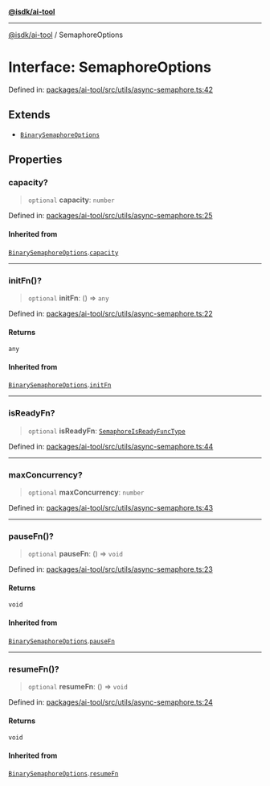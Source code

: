 [**@isdk/ai-tool**](../README.md)

***

[@isdk/ai-tool](../globals.md) / SemaphoreOptions

# Interface: SemaphoreOptions

Defined in: [packages/ai-tool/src/utils/async-semaphore.ts:42](https://github.com/isdk/ai-tool.js/blob/6a89194ac34437a1bc58f7ec590cd22976939ca6/src/utils/async-semaphore.ts#L42)

## Extends

- [`BinarySemaphoreOptions`](BinarySemaphoreOptions.md)

## Properties

### capacity?

> `optional` **capacity**: `number`

Defined in: [packages/ai-tool/src/utils/async-semaphore.ts:25](https://github.com/isdk/ai-tool.js/blob/6a89194ac34437a1bc58f7ec590cd22976939ca6/src/utils/async-semaphore.ts#L25)

#### Inherited from

[`BinarySemaphoreOptions`](BinarySemaphoreOptions.md).[`capacity`](BinarySemaphoreOptions.md#capacity)

***

### initFn()?

> `optional` **initFn**: () => `any`

Defined in: [packages/ai-tool/src/utils/async-semaphore.ts:22](https://github.com/isdk/ai-tool.js/blob/6a89194ac34437a1bc58f7ec590cd22976939ca6/src/utils/async-semaphore.ts#L22)

#### Returns

`any`

#### Inherited from

[`BinarySemaphoreOptions`](BinarySemaphoreOptions.md).[`initFn`](BinarySemaphoreOptions.md#initfn)

***

### isReadyFn?

> `optional` **isReadyFn**: [`SemaphoreIsReadyFuncType`](../type-aliases/SemaphoreIsReadyFuncType.md)

Defined in: [packages/ai-tool/src/utils/async-semaphore.ts:44](https://github.com/isdk/ai-tool.js/blob/6a89194ac34437a1bc58f7ec590cd22976939ca6/src/utils/async-semaphore.ts#L44)

***

### maxConcurrency?

> `optional` **maxConcurrency**: `number`

Defined in: [packages/ai-tool/src/utils/async-semaphore.ts:43](https://github.com/isdk/ai-tool.js/blob/6a89194ac34437a1bc58f7ec590cd22976939ca6/src/utils/async-semaphore.ts#L43)

***

### pauseFn()?

> `optional` **pauseFn**: () => `void`

Defined in: [packages/ai-tool/src/utils/async-semaphore.ts:23](https://github.com/isdk/ai-tool.js/blob/6a89194ac34437a1bc58f7ec590cd22976939ca6/src/utils/async-semaphore.ts#L23)

#### Returns

`void`

#### Inherited from

[`BinarySemaphoreOptions`](BinarySemaphoreOptions.md).[`pauseFn`](BinarySemaphoreOptions.md#pausefn)

***

### resumeFn()?

> `optional` **resumeFn**: () => `void`

Defined in: [packages/ai-tool/src/utils/async-semaphore.ts:24](https://github.com/isdk/ai-tool.js/blob/6a89194ac34437a1bc58f7ec590cd22976939ca6/src/utils/async-semaphore.ts#L24)

#### Returns

`void`

#### Inherited from

[`BinarySemaphoreOptions`](BinarySemaphoreOptions.md).[`resumeFn`](BinarySemaphoreOptions.md#resumefn)
